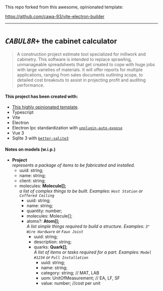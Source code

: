This repo forked from this awesome, opinionated template:

https://github.com/cawa-93/vite-electron-builder

---

# <em>`CABUL8R+`</em> <small>the cabinet calculator</small>
>  A construction project estimate tool specialized for millwork and cabinetry.  This software is intended to replace sprawling, unmanageable spreadsheets that get created to cope with huge jobs with large varieties of materials.  It will offer reports for multiple applications, ranging from sales documents outlining scope, to detailed cost breakouts to assist in projecting profit and auditing performance.

#### This project has been created with:
  - [This highly opinionated template](https://github.com/cawa-93/vite-electron-builder).
- Typescript
- Vite
- Electron
- Electron Ipc standardization with  [`unplugin-auto-expose`](https://www.npmjs.com/package/unplugin-auto-expose)
- Vue 3
- Sqlite 3 with [`better-sqlite3`](https://www.npmjs.com/package/better-sqlite3)


#### Notes on models (w.i.p.)
- <strong>Project</strong>   
    <em>represents a package of items to be fabricated and installed.</em>
  - uuid: string;
  - name: string;
  - client: string;
  - molecules: <strong>Molecule[];</strong>   
    <em>a list of complex things to be built. Examples: `Host Station` or `Coffered Ceiling`</em>
    - uuid: string;
    - name: string;
    - quantity: number;
    - molecules: Molecule[]; 
    - atoms?: <strong>Atom[];</strong>   
    <em>A list simple things required to build a structure. Examples: `3" Wire Hardware` or `Faux Joist`</em>
      - uuid: string;
      - description: string;
      - quarks: <strong>Quark[];</strong>   
      <em>A list of items or tasks required for a part. Examples: `Model #1234` or `Pull Installation`</em>
        - uuid: string;
        - name: string;
        - category: string; // MAT, LAB
        - uom: UnitOfMeasurement; // EA, LF, SF
        - value: number; //cost per unit
